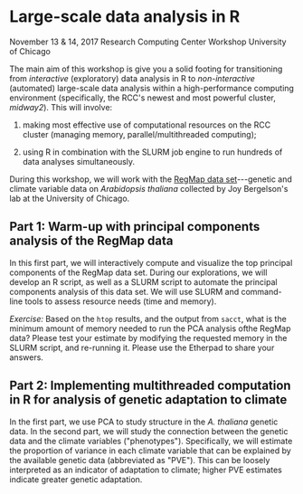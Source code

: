 # Large-scale data analysis in R

November 13 & 14, 2017
Research Computing Center Workshop
University of Chicago

The main aim of this workshop is give you a solid footing for
transitioning from *interactive* (exploratory) data analysis in R to
*non-interactive* (automated) large-scale data analysis within a
high-performance computing environment (specifically, the RCC's newest
and most powerful cluster, *midway2*). This will involve:

1. making most effective use of computational resources on the RCC
cluster (managing memory, parallel/multithreaded computing);

2. using R in combination with the SLURM job engine to run
hundreds of data analyses simultaneously.

During this workshop, we will work with the
[RegMap data set](http://bergelson.uchicago.edu/?page_id=790)---genetic
and climate variable data on *Arabidopsis thaliana* collected by Joy
Bergelson's lab at the University of Chicago.

## Part 1: Warm-up with principal components analysis of the RegMap data

In this first part, we will interactively compute and visualize the top
principal components of the RegMap data set. During our explorations,
we will develop an R script, as well as a SLURM script to automate the
principal components analysis of this data set. We will use SLURM and
command-line tools to assess resource needs (time and memory).

*Exercise:* Based on the `htop` results, and the output from `sacct`,
what is the minimum amount of memory needed to run the PCA analysis
ofthe RegMap data? Please test your estimate by modifying the
requested memory in the SLURM script, and re-running it. Please use
the Etherpad to share your answers.

## Part 2: Implementing multithreaded computation in R for analysis of genetic adaptation to climate

In the first part, we use PCA to study structure in the *A. thaliana*
genetic data. In the second part, we will study the connection between
the genetic data and the climate variables ("phenotypes").
Specifically, we will estimate the proportion of variance in each
climate variable that can be explained by the available genetic data
(abbreviated as "PVE"). This can be loosely interpreted as an
indicator of adaptation to climate; higher PVE estimates indicate
greater genetic adaptation.
